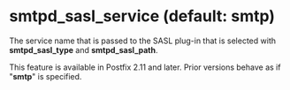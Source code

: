 # smtpd_sasl_service (default: smtp)
 The service name that is passed to the SASL plug-in that is
selected with **smtpd\_sasl\_type** and **smtpd\_sasl\_path**.



 This feature is available in Postfix 2.11 and later. Prior
versions behave as if "**smtp**" is specified. 



